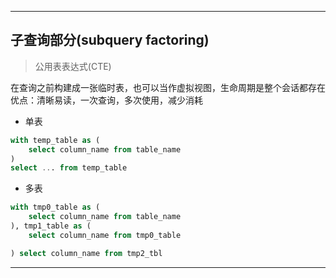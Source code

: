 

---
## 子查询部分(subquery factoring)
> 公用表表达式(CTE)

在查询之前构建成一张临时表，也可以当作虚拟视图，生命周期是整个会话都存在
优点：清晰易读，一次查询，多次使用，减少消耗

- 单表
```sql
with temp_table as (
    select column_name from table_name
)
select ... from temp_table
```
- 多表
```sql
with tmp0_table as (
    select column_name from table_name
), tmp1_table as (
    select column_name from tmp0_table

) select column_name from tmp2_tbl
```

---



